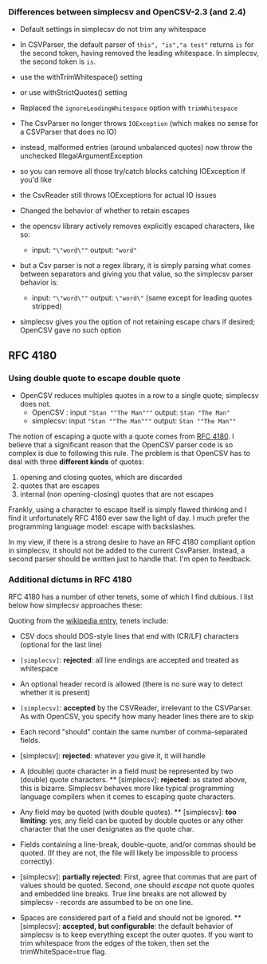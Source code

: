 ### Differences between simplecsv and OpenCSV-2.3 (and 2.4)

* Default settings in simplecsv do not trim any whitespace
 * In CSVParser, the default parser of `this", "is","a test"` returns `is` for the second token, having removed the leading whitespace.  In simplecsv, the second token is `is`.
 * use the withTrimWhitespace() setting
 * or use withStrictQuotes() setting

* Replaced the `ignoreLeadingWhitespace` option with `trimWhitespace`

* The CsvParser no longer throws `IOException` (which makes no sense for a CSVParser that does no IO)
 * instead, malformed entries (around unbalanced quotes) now throw the unchecked IllegalArgumentException
 * so you can remove all those try/catch blocks catching IOException if you'd like
 * the CsvReader still throws IOExceptions for actual IO issues

* Changed the behavior of whether to retain escapes
 * the opencsv library actively removes explicitly escaped characters, like so:
   * input: `"\"word\""`    output: `"word"`
 * but a Csv parser is not a regex library, it is simply parsing what comes between separators and giving you that value, so the simplecsv parser behavior is:
   * input: `"\"word\""`    output: `\"word\"` (same except for leading quotes stripped)
 * simplecsv gives you the option of not retaining escape chars if desired; OpenCSV gave no such option


## RFC 4180

### Using double quote to escape double quote

* OpenCSV reduces multiples quotes in a row to a single quote; simplecsv does not.
  * OpenCSV  : input `"Stan ""The Man"""`    output: `Stan "The Man"`
  * simplecsv: input `"Stan ""The Man"""`    output: `Stan ""The Man""`

The notion of escaping a quote with a quote comes from [RFC 4180](https://tools.ietf.org/html/rfc4180).  I believe that a significant reason that the OpenCSV parser code is so complex is due to following this rule.  The problem is that OpenCSV has to deal with three **different kinds** of quotes:

1. opening and closing quotes, which are discarded
2. quotes that are escapes
3. internal (non opening-closing) quotes that are not escapes

Frankly, using a character to escape itself is simply flawed thinking and I find it unfortunately RFC 4180 ever saw the light of day.  I much prefer the programming language model: escape with backslashes.

In my view, if there is a strong desire to have an RFC 4180 compliant option in simplecsv, it should not be added to the current CsvParser.  Instead, a second parser should be written just to handle that.  I'm open to feedback.


### Additional dictums in RFC 4180

RFC 4180 has a number of other tenets, some of which I find dubious.  I list below how simplecsv approaches these:

Quoting from the [wikipedia entry](https://en.wikipedia.org/wiki/Comma-separated_values), tenets include:

* CSV docs should DOS-style lines that end with (CR/LF) characters (optional for the last line)
 * `[simplecsv]`: **rejected**: all line endings are accepted and treated as whitespace

* An optional header record is allowed (there is no sure way to detect whether it is present)
 * `[simplecsv]`: **accepted** by the CSVReader, irrelevant to the CSVParser.  As with OpenCSV, you specify how many header lines there are to skip

* Each record "should" contain the same number of comma-separated fields.
 * [simplecsv]: **rejected**: whatever you give it, it will handle

* A (double) quote character in a field must be represented by two (double) quote characters.
** [simplecsv]: **rejected**: as stated above, this is bizarre.  Simplecsv behaves more like typical programming language compilers when it comes to escaping quote characters.

* Any field may be quoted (with double quotes).
** [simplecsv]: **too limiting**: yes, any field can be quoted by double quotes or any other character that the user designates as the quote char.

* Fields containing a line-break, double-quote, and/or commas should be quoted. (If they are not, the file will likely be impossible to process correctly).
 * [simplecsv]: **partially rejected**: First, agree that commas that are part of values should be quoted. Second, one should *escape* not quote quotes and embedded line breaks.  True line breaks are not allowed by simplecsv - records are assumbed to be on one line.

* Spaces are considered part of a field and should not be ignored.
** [simplecsv]: **accepted, but configurable**: the default behavior of simplecsv is to keep everything except the outer quotes. If you want to trim whitespace from the edges of the token, then set the trimWhiteSpace=true flag.

